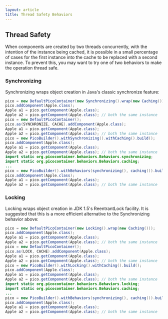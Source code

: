```yaml
---
layout: article
title: Thread Safety Behaviors
---
```


## Thread Safety

When components are created by two threads concurrently, with the intention of the instance being cached, it is possible in a small percentage of cases for the first instance into the cache to be replaced with a second instance. To prevent this, you may want to try one of two behaviors to make the operation thread safe.

### Synchronizing

Synchronizing wraps object creation in Java's classic <span class="style1">synchronize</span> feature:

```java
pico = new DefaultPicoContainer(new Synchronizing().wrap(new Caching()));
pico.addComponent(Apple.class);
Apple a1 = pico.getComponent(Apple.class);
Apple a2 = pico.getComponent(Apple.class); // both the same instance
pico = new DefaultPicoContainer();
pico.as(SYNCHRONIZE, CACHE).addComponent(Apple.class);
Apple a1 = pico.getComponent(Apple.class);
Apple a2 = pico.getComponent(Apple.class); // both the same instance
pico = new PicoBuilder().withSynchronizing().withCaching().build();
pico.addComponent(Apple.class);
Apple a1 = pico.getComponent(Apple.class);
Apple a2 = pico.getComponent(Apple.class); // both the same instance
import static org.picocontainer.behaviors.Behaviors.synchronizing;
import static org.picocontainer.behaviors.Behaviors.caching;
...
pico = new PicoBuilder().withBehaviors(synchronizing(), caching()).build();
pico.addComponent(Apple.class);
Apple a1 = pico.getComponent(Apple.class);
Apple a2 = pico.getComponent(Apple.class); // both the same instance
```

### Locking

Locking wraps object creation in JDK 1.5's ReentrantLock facility. It is suggested that this is a more efficient alternative to the <span class="style1">Synchronizing</span> behavior above:

```java
pico = new DefaultPicoContainer(new Locking().wrap(new Caching()));
pico.addComponent(Apple.class);
Apple a1 = pico.getComponent(Apple.class);
Apple a2 = pico.getComponent(Apple.class); // both the same instance
pico = new DefaultPicoContainer();
pico.as(LOCK, CACHE).addComponent(Apple.class);
Apple a1 = pico.getComponent(Apple.class);
Apple a2 = pico.getComponent(Apple.class); // both the same instance
pico = new PicoBuilder().withLocking().withCaching().build();
pico.addComponent(Apple.class);
Apple a1 = pico.getComponent(Apple.class);
Apple a2 = pico.getComponent(Apple.class); // both the same instance
import static org.picocontainer.behaviors.Behaviors.locking;
import static org.picocontainer.behaviors.Behaviors.caching;
...
pico = new PicoBuilder().withBehaviors(synchronizing(), caching()).build();
pico.addComponent(Apple.class);
Apple a1 = pico.getComponent(Apple.class);
Apple a2 = pico.getComponent(Apple.class); // both the same instance
```